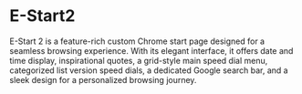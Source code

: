 # E-Start2
E-Start 2 is a feature-rich custom Chrome start page designed for a seamless browsing experience. With its elegant interface, it offers date and time display, inspirational quotes, a grid-style main speed dial menu, categorized list version speed dials, a dedicated Google search bar, and a sleek design for a personalized browsing journey.
